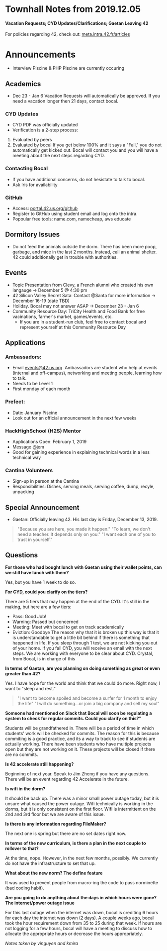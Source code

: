 # Townhall Notes from 2019.12.05

#### Vacation Requests; CYD Updates/Clarifications; Gaetan Leaving 42
For policies regarding 42, check out: [meta.intra.42.fr/articles](meta.intra.42.fr/articles)

# Announcements
* Interview Piscine & PHP Piscine are currently occuring

## Academics
* Dec 23 - Jan 6 Vacation Requests will automatically be approved. If you need a vacation longer then 21 days, contact bocal.

### CYD Updates
* CYD PDF was officially updated
* Verification is a 2-step process:
1. Evaluated by peers
2. Evaluated by bocal
If you get below 100% and it says a "Fail," you do not automatically get kicked out. Bocal will contact you and you will have a meeting about the next steps regarding CYD.

### Contacting Bocal
* If you have additional concerns, do not hesistate to talk to bocal.
* Ask Iris for availability

### GitHub
* Access: [portal.42.us.org/github](http://portal.42.us.org/users/sign_in)
* Register to GitHub using student email and log onto the intra. 
* Popoular free tools: name.com, namecheap, aws educate

## Dormitory Issues
* Do not feed the animals outside the dorm. There has been more poop, garbage, and mice in the last 2 months. Instead, call an animal shelter. 42 could additionally get in trouble with authorities.

## Events
* Topic Presentation from Clevy, a French alumni who created his own langauge -> December 5 @ 4:30 pm
* 42 Silicon Valley Secret Sata: Contact @Santa for more information -> December 16-19 (date TBD)
* Holiday. Bocal may not answer ASAP -> December 23 - Jan 6
* Community Resource Day: TriCity Health and Food Bank for free vacinations, farmer's market, games/events, etc. 
  * If you are in a student-run club, feel free to contact bocal and represent yourself at this Community Resource Day

## Applications
### Ambassadors: 
* Email events@42.us.org. Ambassadors are student who help at events (internal and off-campus), networking and meeting people, learning how to talk.
* Needs to be Level 1
* First monday of each month

### Prefect:
* Date: January Piscine
* Look out for an official announcement in the next few weeks

### HackHighSchool (H2S) Mentor
* Applications Open: February 1, 2019
* Message @jem
* Good for gaining experience in explaining technical words in a less technical way

### Cantina Volunteers
* Sign-up in person at the Cantina
* Responsibilities: Dishes, serving meals, serving coffee, dump, recyle, unpacking

## Special Announcement
* Gaetan: Officially leaving 42. His last day is Friday, December 13, 2019. 
> "Because you are here, you made it happen."
> "To learn, we don't need a teacher. It depends only on you."
> "I want each one of you to trust in yourself."

## Questions
**For those who had bought lunch with Gaetan using their wallet points, can we still have lunch with them?**

Yes, but you have 1 week to do so.

**For CYD, could you clarify on the tiers?**

There are 5 tiers that may happen at the end of the CYD. It's still in the making, but here are a few tiers:
* Pass: Good Job!
* Warning: Passed but concerned
* Meeting: Meet with bocal to get on track academically
* Eviction: Goodbye
The reason why that it is broken up this way is that it is understandable to get a little bit behind if there is something that happened in life. If you sleep through 1 test, we are not kicking you out of your home. If you fail CYD, you will receive an email with the next steps. We are working with everyone to be clear about CYD. Crystal, from Bocal, is in charge of this

**In terms of Gaetan, are you planning on doing something as great or even greater than 42?**

Yes. I have hope for the world and think that we could do more. Right now, I want to "sleep and rest."
> "I want to become spoiled and become a surfer for 1 month to enjoy the life"
> "I will do something...or join a big company and sell my soul"

**Someone had mentioned on Slack that Bocal will soon be regulating a system to check for regular commits. Could you clarify on this?"**

Students will be grandfathered in. There will be a period of time in which students' work will be checked for commits. The reason for this is because commiting is a good practice, and its a way to track to see if students are actually working. There have been students who have multiple projects open but they are not working on it. These projects will be closed if there are no commits.

**Is 42 accelerate still happening?**

Beginning of next year. Speak to Jim Zheng if you have any questions. There will be an event regarding 42 Accelerate in the future.

**Is wifi in the dorm?**

It should be back up. There was a minor small power outage today, but it is unsure what caused the power outage. Wifi technically is working in the dorms, but it is only consistent on the first floor. Wifi is intermittent on the 2nd and 3rd floor but we are aware of this issue. 

**Is there is any information regarding FileMaker?**

The next one is spring but there are no set dates right now.

**In terms of the new curriculum, is there a plan in the next couple to rollover to that?**

At the time, nope. However, in the next few months, possibly. We currently do not have the infrastructure to set that up.

**What about the new norm? The define feature**

It was used to prevent people from macro-ing the code to pass norminette (bad coding habit).

**Are you going to do anything about the days in which hours were gone? The internet/power outage issue**

For this last outage when the internet was down, bocal is crediting 6 hours for each day the internet was down (2 days). A couple weeks ago, bocal took the hour requirement down from 35 to 25 during that week. If hours are not logging for a few hours, bocal will have a meeting to discuss how to allocate the appropriate hours or decrease the hours appropriately.

*Notes taken by vinguyen and kmira*
